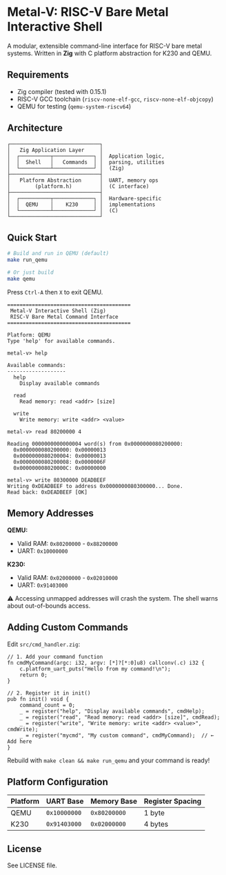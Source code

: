 # Metal-V: RISC-V Bare Metal Interactive Shell

A modular, extensible command-line interface for RISC-V bare metal systems. Written in **Zig** with C platform abstraction for K230 and QEMU.

## Requirements

- Zig compiler (tested with 0.15.1)
- RISC-V GCC toolchain (`riscv-none-elf-gcc`, `riscv-none-elf-objcopy`)
- QEMU for testing (`qemu-system-riscv64`)

## Architecture

```
┌─────────────────────────────┐
│   Zig Application Layer     │
│  ┌──────────┬─────────────┐ │  Application logic,
│  │  Shell   │   Commands  │ │  parsing, utilities
│  └──────────┴─────────────┘ │  (Zig)
├─────────────────────────────┤
│   Platform Abstraction      │  UART, memory ops
│        (platform.h)         │  (C interface)
├─────────────────────────────┤
│  ┌──────────┬─────────────┐ │  Hardware-specific
│  │  QEMU    │    K230     │ │  implementations
│  └──────────┴─────────────┘ │  (C)
└─────────────────────────────┘
```

## Quick Start

```bash
# Build and run in QEMU (default)
make run_qemu

# Or just build
make qemu
```

Press `Ctrl-A` then `X` to exit QEMU.

```
========================================
 Metal-V Interactive Shell (Zig)
 RISC-V Bare Metal Command Interface
========================================

Platform: QEMU
Type 'help' for available commands.

metal-v> help

Available commands:
-------------------
  help
    Display available commands

  read
    Read memory: read <addr> [size]

  write
    Write memory: write <addr> <value>

metal-v> read 80200000 4

Reading 0000000000000004 word(s) from 0x0000000080200000:
  0x0000000080200000: 0x00000013
  0x0000000080200004: 0x00000013
  0x0000000080200008: 0x0000006F
  0x000000008020000C: 0x00000000

metal-v> write 80300000 DEADBEEF
Writing 0xDEADBEEF to address 0x0000000080300000... Done.
Read back: 0xDEADBEEF [OK]
```

## Memory Addresses

**QEMU:**
- Valid RAM: `0x80200000` - `0x88200000`
- UART: `0x10000000`

**K230:**
- Valid RAM: `0x02000000` - `0x02010000`
- UART: `0x91403000`

⚠️ Accessing unmapped addresses will crash the system. The shell warns about out-of-bounds access.


## Adding Custom Commands

Edit `src/cmd_handler.zig`:

```zig
// 1. Add your command function
fn cmdMyCommand(argc: i32, argv: [*]?[*:0]u8) callconv(.c) i32 {
    c.platform_uart_puts("Hello from my command!\n");
    return 0;
}

// 2. Register it in init()
pub fn init() void {
    command_count = 0;
    _ = register("help", "Display available commands", cmdHelp);
    _ = register("read", "Read memory: read <addr> [size]", cmdRead);
    _ = register("write", "Write memory: write <addr> <value>", cmdWrite);
    _ = register("mycmd", "My custom command", cmdMyCommand);  // ← Add here
}
```

Rebuild with `make clean && make run_qemu` and your command is ready!

## Platform Configuration

| Platform | UART Base    | Memory Base  | Register Spacing |
|----------|--------------|--------------|------------------|
| QEMU     | `0x10000000` | `0x80200000` | 1 byte           |
| K230     | `0x91403000` | `0x02000000` | 4 bytes          |

## License

See LICENSE file.
